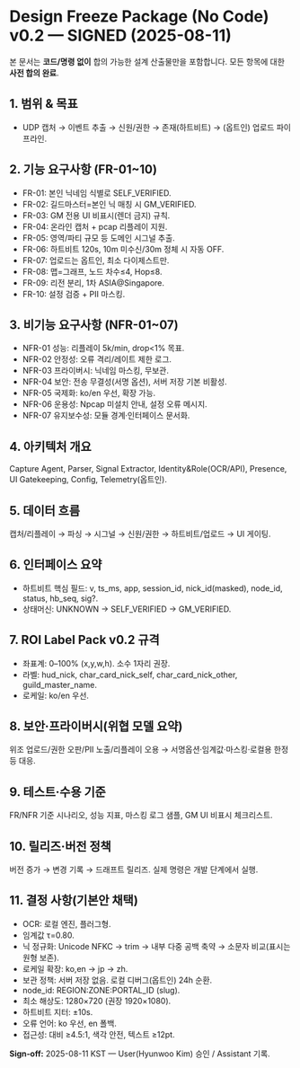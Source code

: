 # Design Freeze Package (No Code) v0.2 — SIGNED (2025-08-11)

본 문서는 **코드/명령 없이** 합의 가능한 설계 산출물만을 포함합니다. 모든 항목에 대한 **사전 합의 완료**.

## 1. 범위 & 목표
- UDP 캡처 → 이벤트 추출 → 신원/권한 → 존재(하트비트) → (옵트인) 업로드 파이프라인.

## 2. 기능 요구사항 (FR-01~10)
- FR-01: 본인 닉네임 식별로 SELF_VERIFIED.
- FR-02: 길드마스터=본인 닉 매칭 시 GM_VERIFIED.
- FR-03: GM 전용 UI 비표시(렌더 금지) 규칙.
- FR-04: 온라인 캡처 + pcap 리플레이 지원.
- FR-05: 영역/파티 규모 등 도메인 시그널 추출.
- FR-06: 하트비트 120s, 10m 미수신/30m 정체 시 자동 OFF.
- FR-07: 업로드는 옵트인, 최소 다이제스트만.
- FR-08: 맵=그래프, 노드 차수≤4, Hop≤8.
- FR-09: 리전 분리, 1차 ASIA@Singapore.
- FR-10: 설정 검증 + PII 마스킹.

## 3. 비기능 요구사항 (NFR-01~07)
- NFR-01 성능: 리플레이 5k/min, drop<1% 목표.
- NFR-02 안정성: 오류 격리/레이트 제한 로그.
- NFR-03 프라이버시: 닉네임 마스킹, 무보관.
- NFR-04 보안: 전송 무결성(서명 옵션), 서버 저장 기본 비활성.
- NFR-05 국제화: ko/en 우선, 확장 가능.
- NFR-06 운용성: Npcap 미설치 안내, 설정 오류 메시지.
- NFR-07 유지보수성: 모듈 경계·인터페이스 문서화.

## 4. 아키텍처 개요
Capture Agent, Parser, Signal Extractor, Identity&Role(OCR/API), Presence, UI Gatekeeping, Config, Telemetry(옵트인).

## 5. 데이터 흐름
캡처/리플레이 → 파싱 → 시그널 → 신원/권한 → 하트비트/업로드 → UI 게이팅.

## 6. 인터페이스 요약
- 하트비트 핵심 필드: v, ts_ms, app, session_id, nick_id(masked), node_id, status, hb_seq, sig?.
- 상태머신: UNKNOWN → SELF_VERIFIED → GM_VERIFIED.

## 7. ROI Label Pack v0.2 규격
- 좌표계: 0–100% (x,y,w,h). 소수 1자리 권장.
- 라벨: hud_nick, char_card_nick_self, char_card_nick_other, guild_master_name.
- 로케일: ko/en 우선.

## 8. 보안·프라이버시(위협 모델 요약)
위조 업로드/권한 오판/PII 노출/리플레이 오용 → 서명옵션·임계값·마스킹·로컬용 한정 등 대응.

## 9. 테스트·수용 기준
FR/NFR 기준 시나리오, 성능 지표, 마스킹 로그 샘플, GM UI 비표시 체크리스트.

## 10. 릴리즈·버전 정책
버전 증가 → 변경 기록 → 드래프트 릴리즈. 실제 명령은 개발 단계에서 실행.

## 11. 결정 사항(기본안 채택)
- OCR: 로컬 엔진, 플러그형.
- 임계값 τ=0.80.
- 닉 정규화: Unicode NFKC → trim → 내부 다중 공백 축약 → 소문자 비교(표시는 원형 보존).
- 로케일 확장: ko,en → jp → zh.
- 보관 정책: 서버 저장 없음. 로컬 디버그(옵트인) 24h 순환.
- node_id: REGION:ZONE:PORTAL_ID (slug).
- 최소 해상도: 1280×720 (권장 1920×1080).
- 하트비트 지터: ±10s.
- 오류 언어: ko 우선, en 폴백.
- 접근성: 대비 ≥4.5:1, 색각 안전, 텍스트 ≥12pt.

**Sign‑off:** 2025-08-11 KST — User(Hyunwoo Kim) 승인 / Assistant 기록.
